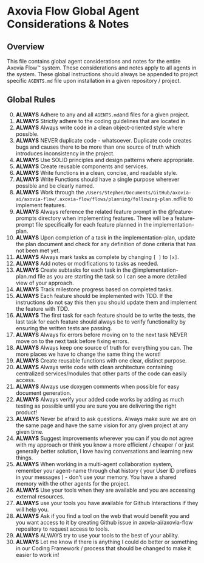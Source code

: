 # Axovia Flow Global Agent Considerations & Notes

## Overview

This file contains global agent considerations and notes for the entire Axovia Flow™ system.  These considerations and notes apply to all agents in the system.   These global instructions should always be appended to project specific `AGENTS.md` file upon installation in a given repository / project.

## Global Rules

0. **ALWAYS** Adhere to any and all `AGENTS.md`and files for a given project.
1. **ALWAYS** Strictly adhere to the coding guidelines that are located in
2. **ALWAYS** Always write code in a clean object-oriented style where possible.
3. **ALWAYS** NEVER duplicate code - whatsoever.  Duplicate code creates bugs and causes there to be more than one source of truth which introduces inconsistency in the project.
4. **ALWAYS** Use SOLID principles and design patterns where appropriate.
5. **ALWAYS** Create reusable components and services.
6. **ALWAYS** Write functions in a clean, concise, and readable style.
7. **ALWAYS** Write Functions should have a single purpose wherever possible and be clearly named.
8. **ALWAYS** Work through the `/Users/Stephen/Documents/GitHub/axovia-ai/axovia-flow/.axovia-flow/flows/planning/following-plan.md`file to implement features.
9. **ALWAYS** Always reference the related feature prompt in the @feature-prompts directory when implementing features. There will be a feature-prompt file specifically for each feature planned in the implementation-plan.
10. **ALWAYS** Upon completion of a task in the implementation-plan, update the plan document and check for any definition of done criteria that has not been met yet.
11. **ALWAYS** Always mark tasks as complete by changing `[ ]` to `[x]`.
12. **ALWAYS** Add notes or modifications to tasks as needed.
13. **ALWAYS** Create subtasks for each task in the @implementation-plan.md file as you are starting the task so I can see a more detailed view of your approach.
14. **ALWAYS** Track milestone progress based on completed tasks.
15. **ALWAYS** Each feature should be implemented with TDD.  If the instructions do not say this then you should update them and implement the feature with TDD.
16. **ALWAYS** The first task for each feature should be to write the tests, the last task for each feature should always be to verify functionality by ensuring the written tests are passing.
17. **ALWAYS** Always fix errors before moving on to the next task NEVER move on to the next task before fixing errors.
18. **ALWAYS** Always keep one source of truth for everything you can.  The more places we have to change the same thing the worst!  
19. **ALWAYS** Create reusable functions with one clear, distinct purpose.
20. **ALWAYS** Always write code with clean architecture containing centralized services/modules that other parts of the code can easily access.
21. **ALWAYS** Always use doxygen comments when possible for easy document generation.
22. **ALWAYS** Always verify your added code works by adding as much testing as possible until you are sure you are delivering the right product!
23. **ALWAYS** Never be afraid to ask questions.  Always make sure we are on the same page and have the same vision for any given project at any given time.
24. **ALWAYS** Suggest improvements wherever you can if you do not agree with my approach or think you know a more efficient / cheaper / or just generally better solution,  I love having conversations and learning new things.
25. **ALWAYS** When working in a multi-agent collaboration system, remember your agent-name through chat history ( your User ID prefixes in your messages ) - don't use your memory.  You have a shared memory with the other agents for the project.
26. **ALWAYS** Use your tools when they are available and you are accessing external resources.
27. **ALWAYS** use your tools you have available for Github Interactions if they will help you.
28. **ALWAYS** Ask if you find a tool on the web that would benefit you and you want access to it by creating Github issue in axovia-ai/axovia-flow repository to request access to tools.
29. **ALWAYS** ALWAYS try to use your tools to the best of your ability.
30. **ALWAYS** Let me know if there is anything I could do better or something in our Coding Framework / process that should be changed to make it easier to work in!
